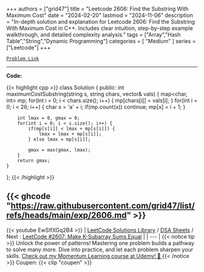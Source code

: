 
+++
authors = ["grid47"]
title = "Leetcode 2606: Find the Substring With Maximum Cost"
date = "2024-02-20"
lastmod = "2024-11-06"
description = "In-depth solution and explanation for Leetcode 2606: Find the Substring With Maximum Cost in C++. Includes clear intuition, step-by-step example walkthrough, and detailed complexity analysis."
tags = ["Array","Hash Table","String","Dynamic Programming"]
categories = [
    "Medium"
]
series = ["Leetcode"]
+++



[`Problem Link`](https://leetcode.com/problems/find-the-substring-with-maximum-cost/description/)

---
**Code:**

{{< highlight cpp >}}
class Solution {
public:
    int maximumCostSubstring(string s, string chars, vector<int>& vals) {
        map<char, int> mp;
        for(int i = 0; i < chars.size(); i++) {
            mp[chars[i]] = vals[i];
        }
        for(int i = 0; i < 26; i++) {
            char x = 'a' + i;
            if(mp.count(x)) continue;
            mp[x] = i + 1;
        }
        
        int lmax = 0, gmax = 0;
        for(int i = 0; i < s.size(); i++) {
            if(mp[s[i]] < lmax + mp[s[i]]) {
                lmax = lmax + mp[s[i]];
            } else lmax = mp[s[i]];
            
            gmax = max(gmax, lmax);
        }
        return gmax;
    }
};
{{< /highlight >}}

{{< ghcode "https://raw.githubusercontent.com/grid47/list/refs/heads/main/exp/2606.md" >}}
---
{{< youtube EwSIfXGq2B4 >}}
| [LeetCode Solutions Library](https://grid47.xyz/leetcode/) / [DSA Sheets](https://grid47.xyz/sheets/) / Next : [LeetCode #2607: Make K-Subarray Sums Equal](https://grid47.xyz/posts/leetcode-2607-make-k-subarray-sums-equal-solution/) |
| --- |
{{< notice tip >}}
Unlock the power of patterns! Mastering one problem builds a pathway to solve many more. Dive into practice, and let each problem sharpen your skills. [Check out my Momentum Learning course at Udemy! 🚀 ](https://www.udemy.com/course/algorithms-and-data-structures-in-cpp/)
{{< /notice >}}
Coupen: {{< clip "coupen" >}}
